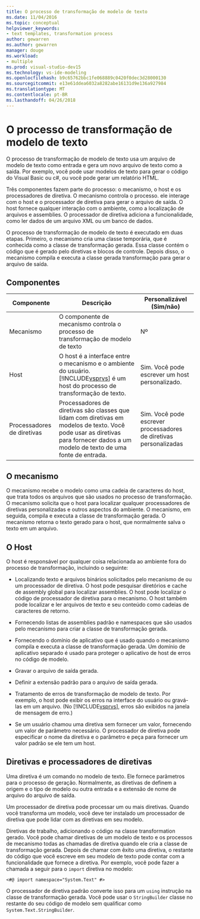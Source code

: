 ```yaml
---
title: O processo de transformação de modelo de texto
ms.date: 11/04/2016
ms.topic: conceptual
helpviewer_keywords:
- text templates, transformation process
author: gewarren
ms.author: gewarren
manager: douge
ms.workload:
- multiple
ms.prod: visual-studio-dev15
ms.technology: vs-ide-modeling
ms.openlocfilehash: b9c65762bbc1fe068889c0420f0dec3d28000130
ms.sourcegitcommit: e13e61ddea6032a8282abe16131d9e136a927984
ms.translationtype: MT
ms.contentlocale: pt-BR
ms.lasthandoff: 04/26/2018
---
```

# <a name="the-text-template-transformation-process"></a>O processo de transformação de modelo de texto
O processo de transformação de modelo de texto usa um arquivo de modelo de texto como entrada e gera um novo arquivo de texto como a saída. Por exemplo, você pode usar modelos de texto para gerar o código do Visual Basic ou c#, ou você pode gerar um relatório HTML.

 Três componentes fazem parte do processo: o mecanismo, o host e os processadores de diretiva. O mecanismo controla o processo. ele interage com o host e o processador de diretiva para gerar o arquivo de saída. O host fornece qualquer interação com o ambiente, como a localização de arquivos e assemblies. O processador de diretiva adiciona a funcionalidade, como ler dados de um arquivo XML ou um banco de dados.

 O processo de transformação de modelo de texto é executado em duas etapas. Primeiro, o mecanismo cria uma classe temporária, que é conhecida como a classe de transformação gerada. Essa classe contém o código que é gerado pelo diretivas e blocos de controle. Depois disso, o mecanismo compila e executa a classe gerada transformação para gerar o arquivo de saída.

## <a name="components"></a>Componentes

|Componente|Descrição|Personalizável (Sim/não)|
|---------------|-----------------|------------------------------|
|Mecanismo|O componente de mecanismo controla o processo de transformação de modelo de texto|Nº|
|Host|O host é a interface entre o mecanismo e o ambiente do usuário. [!INCLUDE[vsprvs](../code-quality/includes/vsprvs_md.md)] é um host do processo de transformação de texto.|Sim. Você pode escrever um host personalizado.|
|Processadores de diretivas|Processadores de diretivas são classes que lidam com diretivas em modelos de texto. Você pode usar as diretivas para fornecer dados a um modelo de texto de uma fonte de entrada.|Sim. Você pode escrever processadores de diretivas personalizadas|

## <a name="the-engine"></a>O mecanismo
 O mecanismo recebe o modelo como uma cadeia de caracteres do host, que trata todos os arquivos que são usados no processo de transformação. O mecanismo solicita que o host para localizar qualquer processadores de diretivas personalizadas e outros aspectos do ambiente. O mecanismo, em seguida, compila e executa a classe de transformação gerada. O mecanismo retorna o texto gerado para o host, que normalmente salva o texto em um arquivo.

## <a name="the-host"></a>O Host
 O host é responsável por qualquer coisa relacionada ao ambiente fora do processo de transformação, incluindo o seguinte:

-   Localizando texto e arquivos binários solicitados pelo mecanismo de ou um processador de diretiva. O host pode pesquisar diretórios e cache de assembly global para localizar assemblies. O host pode localizar o código de processador de diretiva para o mecanismo. O host também pode localizar e ler arquivos de texto e seu conteúdo como cadeias de caracteres de retorno.

-   Fornecendo listas de assemblies padrão e namespaces que são usados pelo mecanismo para criar a classe de transformação gerada.

-   Fornecendo o domínio de aplicativo que é usado quando o mecanismo compila e executa a classe de transformação gerada. Um domínio de aplicativo separado é usado para proteger o aplicativo de host de erros no código de modelo.

-   Gravar o arquivo de saída gerada.

-   Definir a extensão padrão para o arquivo de saída gerada.

-   Tratamento de erros de transformação de modelo de texto. Por exemplo, o host pode exibir os erros na interface do usuário ou gravá-las em um arquivo. (No [!INCLUDE[vsprvs](../code-quality/includes/vsprvs_md.md)], erros são exibidos na janela de mensagem de erro.)

-   Se um usuário chamou uma diretiva sem fornecer um valor, fornecendo um valor de parâmetro necessário. O processador de diretiva pode especificar o nome da diretiva e o parâmetro e peça para fornecer um valor padrão se ele tem um host.

## <a name="directives-and-directive-processors"></a>Diretivas e processadores de diretivas
 Uma diretiva é um comando no modelo de texto. Ele fornece parâmetros para o processo de geração. Normalmente, as diretivas de definem a origem e o tipo de modelo ou outra entrada e a extensão de nome de arquivo do arquivo de saída.

 Um processador de diretiva pode processar um ou mais diretivas. Quando você transforma um modelo, você deve ter instalado um processador de diretiva que pode lidar com as diretivas em seu modelo.

 Diretivas de trabalho, adicionando o código na classe transformation gerado. Você pode chamar diretivas de um modelo de texto e os processos de mecanismo todas as chamadas de diretiva quando ele cria a classe de transformação gerada. Depois de chamar com êxito uma diretiva, o restante do código que você escreve em seu modelo de texto pode contar com a funcionalidade que fornece a diretiva. Por exemplo, você pode fazer a chamada a seguir para o `import` diretiva no modelo:

 `<#@ import namespace="System.Text" #>`

 O processador de diretiva padrão converte isso para um `using` instrução na classe de transformação gerada. Você pode usar o `StringBuilder` classe no restante do seu código de modelo sem qualificar como `System.Text.StringBuilder`.
